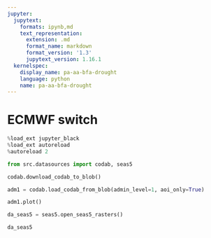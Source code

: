```yaml
---
jupyter:
  jupytext:
    formats: ipynb,md
    text_representation:
      extension: .md
      format_name: markdown
      format_version: '1.3'
      jupytext_version: 1.16.1
  kernelspec:
    display_name: pa-aa-bfa-drought
    language: python
    name: pa-aa-bfa-drought
---
```


# ECMWF switch

```python
%load_ext jupyter_black
%load_ext autoreload
%autoreload 2
```

```python
from src.datasources import codab, seas5
```

```python
codab.download_codab_to_blob()
```

```python
adm1 = codab.load_codab_from_blob(admin_level=1, aoi_only=True)
```

```python
adm1.plot()
```

```python
da_seas5 = seas5.open_seas5_rasters()
```

```python
da_seas5
```
